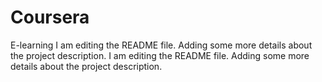 # Coursera
E-learning
I am editing the README file. Adding some more details about the project description.
I am editing the README file. Adding some more details about the project description.
